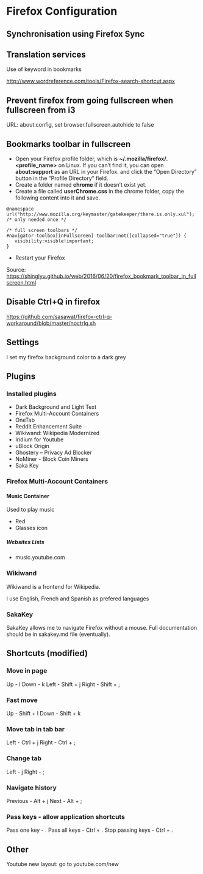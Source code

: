 # Firefox Configuration

## Synchronisation using Firefox Sync

## Translation services
Use of keyword in bookmarks

http://www.wordreference.com/tools/Firefox-search-shortcut.aspx

## Prevent firefox from going fullscreen when fullscreen from i3

URL: about:config, set browser.fullscreen.autohide to false

## Bookmarks toolbar in fullscreen

- Open your Firefox profile folder, which is **~/.mozilla/firefox/<hash>.<profile_name>** on Linux. If you can’t find it, you can open **about:support** as an URL in your Firefox. and click the “Open Directory” button in the “Profile Directory” field.
- Create a folder named **chrome** if it doesn’t exist yet.
- Create a file called **userChrome.css** in the chrome folder, copy the following content into it and save.

```
@namespace url("http://www.mozilla.org/keymaster/gatekeeper/there.is.only.xul"); /* only needed once */

/* full screen toolbars */
#navigator-toolbox[inFullscreen] toolbar:not([collapsed="true"]) {
   visibility:visible!important;
}
```
- Restart your Firefox

Source: https://shinglyu.github.io/web/2016/06/20/firefox_bookmark_toolbar_in_fullscreen.html

## Disable Ctrl+Q in firefox
https://github.com/sasawat/firefox-ctrl-q-workaround/blob/master/noctrlq.sh

## Settings

I set my firefox background color to a dark grey

## Plugins

### Installed plugins
- Dark Background and Light Text
- Firefox Multi-Account Containers
- OneTab
- Reddit Enhancement Suite
- Wikiwand: Wikipedia Modernized
- Iridium for Youtube
- uBlock Origin
- Ghostery – Privacy Ad Blocker
- NoMiner - Block Coin Miners
- Saka Key

### Firefox Multi-Account Containers
#### Music Container
Used to play music
- Red
- Glasses icon
##### Websites Lists
- music.youtube.com

### Wikiwand
Wikiwand is a frontend for Wikipedia.

I use English, French and Spanish as prefered languages

### SakaKey
SakaKey allows me to navigate Firefox without a mouse. Full documentation should be in sakakey.md file (eventually).

## Shortcuts (modified)
### Move in page
Up    - l
Down  - k
Left  - Shift + j
Right - Shift + ;

### Fast move
Up    - Shift + l
Down  - Shift + k

### Move tab in tab bar
Left  - Ctrl + j
Right - Ctrl + ; 

### Change tab
Left  - j
Right - ; 

### Navigate history
Previous - Alt + j
Next     - Alt + ;

### Pass keys - allow application shortcuts
Pass one key      - .
Pass all keys     - Ctrl + .
Stop passing keys - Ctrl + .

## Other
Youtube new layout: go to youtube.com/new
